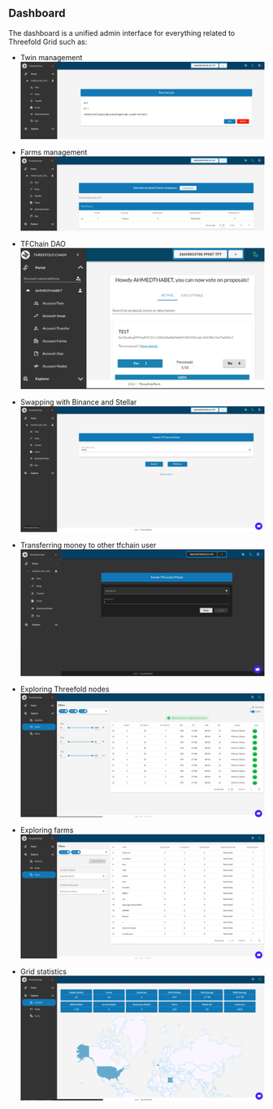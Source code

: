 ## Dashboard
The dashboard is a unified admin interface for everything related to Threefold Grid such as:

- Twin management
![twin mgmt](img/dashboard_portal_twin.png)
- Farms management
![farm mgmt](img/dashboard_portal_farms.png)
- TFChain DAO
![dao](img/dashboard_dao.png)
- Swapping with Binance and Stellar
![swap](img/dashboard_swap.png)
- Transferring money to other tfchain user
![transfer](img/dashboard_portal_transfer.png)

- Exploring Threefold nodes
![nodes](img/dashboard_explorer_nodes.png)
- Exploring farms
![farms](img/dashboard_explorer_farms.png)
- Grid statistics
![stats](img/dasboard_explorer_statistics.png)